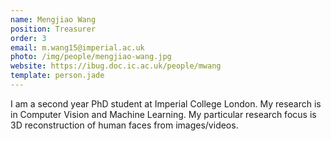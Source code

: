 ```yaml
---
name: Mengjiao Wang
position: Treasurer 
order: 3
email: m.wang15@imperial.ac.uk
photo: /img/people/mengjiao-wang.jpg
website: https://ibug.doc.ic.ac.uk/people/mwang
template: person.jade
---
```

I am a second year PhD student at Imperial College London.
My research is in Computer Vision and Machine Learning.
My particular research focus is 3D reconstruction of human faces from images/videos.
